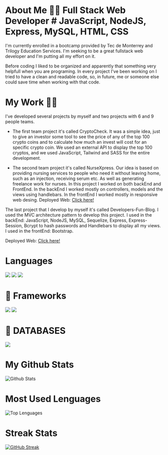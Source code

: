 

<!--
**AngelMond/AngelMond** is a ✨ _special_ ✨ repository because its `README.md` (this file) appears on your GitHub profile.

Here are some ideas to get you started:

- 🔭 I’m currently working on ...
- 🌱 I’m currently learning  ...
- 👯 I’m looking to collaborate on ...
- 🤔 I’m looking for help with ...
- 💬 Ask me about ...
- 📫 How to reach me: ...
- 😄 Pronouns: ...
- ⚡ Fun fact: ...
-->

# About Me 🧑‍💻 Full Stack Web Developer  # JavaScript, NodeJS, Express, MySQL, HTML, CSS #
I'm currently enrolled in a bootcamp provided by Tec de Monterrey and Trilogy Education Services. I'm seeking to be a great fullstack web developer and I'm putting all my effort on it.

Before coding I liked to be organized and apparently that something very helpfull when you are programing. In every project I've been working on I tried to have a clean and readable code, so, in future, me or someone else could save time when working with that code.

# My Work 👨‍💻

I've developed several projects by myself and two projects with 6 and 9 people teams.

* The first team project it's called CryptoCheck. It was a simple idea, just to give an investor some tool to see the price of any of the top 100 crypto coins and to calculate how much an invest will cost for an specific crypto coin. We used an external API to display the top 100 cryptos, and we used JavaScript, Tailwind and SASS for the entire development.

* The second team project it's called NurseXpress. Our idea is based on providing nursing services to people who need it without leaving home, such as an injection, receiving serum etc. As well as generating freelance work for nurses. In this project I worked on both backEnd and FrontEnd. In the backEnd I worked mostly on controllers, models and the views using handlebars. In the frontEnd I worked mostly in responsive web desing.
 Deployed Web: <a href="https://nurse-express-s.herokuapp.com/"> Click here!</a>

The last project that I develop by myself it's called Developers-Fun-Blog. I used the MVC architecture pattern to
develop this project. I used in the backEnd: JavaScript, NodeJS, MySQL, Sequelize, Express, Express-Session, Bcrypt to hash passwords and Handlebars to display all my views. I used in the frontEnd: Bootstrap. 
<p>Deployed Web: <a href="https://sheltered-everglades-31029.herokuapp.com/"> Click here!</a></p>



# Languages
<!------------------------------------- LOGOS ------------------------------->
<!--HTML-->
<div style="display=flex flex-row flex-wrap ">
<img src="https://img.shields.io/badge/-HTML-e34f26?logo=html5&logoColor=fff">

<!--CSS-->
<img src="https://img.shields.io/badge/-CSS-1572B6?logo=css3&logoColor=fff">

<!--JAVASCRIPT-->
<img src="https://img.shields.io/badge/-JavaScript-F7DF1E?logo=javascript&logoColor=fff">

</div>

#  🚀 Frameworks

<div style="display=flex flex-row flex-wrap ">
<!--NodeJS-->
<img src="https://img.shields.io/badge/-Node.js-339933?logo=node.js&logoColor=fff">

<!--BOOTSTRAP-->
<img src="https://img.shields.io/badge/-Bootstrap-7952B3?logo=bootstrap&logoColor=fff">

</div>

# 💾 DATABASES

<div style="display=flex flex-row flex-wrap ">
<!--MySQL-->
<img src="https://img.shields.io/badge/-MySQL-003B57?logo=mysql&logoColor=fff">
</div>

# My Github Stats
![Github Stats](https://github-readme-stats.vercel.app/api?username=AngelMond&count_private=true&show_icons=true&theme=radical)


# Most Used Lenguages
![Top Lenguages](https://github-readme-stats.vercel.app/api/top-langs/?username=ANGELMOND&show_icons=true&theme=radical)


# Streak Stats
[![GitHub Streak](http://github-readme-streak-stats.herokuapp.com?user=AngelMond&theme=merko&date_format=M%20j%5B%2C%20Y%5D)](https://git.io/streak-stats)